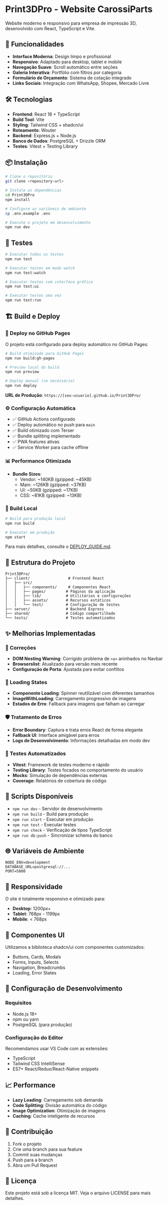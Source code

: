 # Print3DPro - Website CarossiParts

Website moderno e responsivo para empresa de impressão 3D, desenvolvido com React, TypeScript e Vite.

## 🚀 Funcionalidades

- **Interface Moderna**: Design limpo e profissional
- **Responsivo**: Adaptado para desktop, tablet e mobile
- **Navegação Suave**: Scroll automático entre seções
- **Galeria Interativa**: Portfólio com filtros por categoria
- **Formulário de Orçamento**: Sistema de cotação integrado
- **Links Sociais**: Integração com WhatsApp, Shopee, Mercado Livre

## 🛠️ Tecnologias

- **Frontend**: React 18 + TypeScript
- **Build Tool**: Vite
- **Styling**: Tailwind CSS + shadcn/ui
- **Roteamento**: Wouter
- **Backend**: Express.js + Node.js
- **Banco de Dados**: PostgreSQL + Drizzle ORM
- **Testes**: Vitest + Testing Library

## 📦 Instalação

```bash
# Clone o repositório
git clone <repository-url>

# Instale as dependências
cd Print3DPro
npm install

# Configure as variáveis de ambiente
cp .env.example .env

# Execute o projeto em desenvolvimento
npm run dev
```

## 🧪 Testes

```bash
# Executar todos os testes
npm run test

# Executar testes em modo watch
npm run test:watch

# Executar testes com interface gráfica
npm run test:ui

# Executar testes uma vez
npm run test:run
```

## 🏗️ Build e Deploy

### 🚀 Deploy no GitHub Pages

O projeto está configurado para deploy automático no GitHub Pages:

```bash
# Build otimizado para GitHub Pages
npm run build:gh-pages

# Preview local do build
npm run preview

# Deploy manual (se necessário)
npm run deploy
```

**URL de Produção**: `https://[seu-usuario].github.io/Print3DPro/`

### ⚙️ Configuração Automática
- ✅ GitHub Actions configurado
- ✅ Deploy automático no push para `main`
- ✅ Build otimizado com Terser
- ✅ Bundle splitting implementado
- ✅ PWA features ativas
- ✅ Service Worker para cache offline

### 📊 Performance Otimizada
- **Bundle Sizes**:
  - Vendor: ~140KB (gzipped: ~45KB)
  - Main: ~126KB (gzipped: ~37KB)
  - UI: ~50KB (gzipped: ~17KB)
  - CSS: ~81KB (gzipped: ~13KB)

### 🔧 Build Local
```bash
# Build para produção local
npm run build

# Executar em produção
npm start
```

Para mais detalhes, consulte o [DEPLOY_GUIDE.md](./DEPLOY_GUIDE.md).

## 📁 Estrutura do Projeto

```
Print3DPro/
├── client/                 # Frontend React
│   ├── src/
│   │   ├── components/     # Componentes React
│   │   ├── pages/         # Páginas da aplicação
│   │   ├── lib/           # Utilitários e configurações
│   │   ├── assets/        # Recursos estáticos
│   │   └── test/          # Configuração de testes
├── server/                # Backend Express
├── shared/                # Código compartilhado
└── tests/                 # Testes automatizados
```

## ✨ Melhorias Implementadas

### 🐛 Correções
- **DOM Nesting Warning**: Corrigido problema de `<a>` aninhados no Navbar
- **Browserslist**: Atualizado para versão mais recente
- **Configuração de Porta**: Ajustada para evitar conflitos

### 🔄 Loading States
- **Componente Loading**: Spinner reutilizável com diferentes tamanhos
- **ImageWithLoading**: Carregamento progressivo de imagens
- **Estados de Erro**: Fallback para imagens que falham ao carregar

### 🛡️ Tratamento de Erros
- **Error Boundary**: Captura e trata erros React de forma elegante
- **Fallback UI**: Interface amigável para erros
- **Logs de Desenvolvimento**: Informações detalhadas em modo dev

### 🧪 Testes Automatizados
- **Vitest**: Framework de testes moderno e rápido
- **Testing Library**: Testes focados no comportamento do usuário
- **Mocks**: Simulação de dependências externas
- **Coverage**: Relatórios de cobertura de código

## 🎯 Scripts Disponíveis

- `npm run dev` - Servidor de desenvolvimento
- `npm run build` - Build para produção
- `npm run start` - Executar em produção
- `npm run test` - Executar testes
- `npm run check` - Verificação de tipos TypeScript
- `npm run db:push` - Sincronizar schema do banco

## 🌐 Variáveis de Ambiente

```env
NODE_ENV=development
DATABASE_URL=postgresql://...
PORT=5000
```

## 📱 Responsividade

O site é totalmente responsivo e otimizado para:
- **Desktop**: 1200px+
- **Tablet**: 768px - 1199px
- **Mobile**: < 768px

## 🎨 Componentes UI

Utilizamos a biblioteca shadcn/ui com componentes customizados:
- Buttons, Cards, Modals
- Forms, Inputs, Selects
- Navigation, Breadcrumbs
- Loading, Error States

## 🔧 Configuração de Desenvolvimento

### Requisitos
- Node.js 18+
- npm ou yarn
- PostgreSQL (para produção)

### Configuração do Editor
Recomendamos usar VS Code com as extensões:
- TypeScript
- Tailwind CSS IntelliSense
- ES7+ React/Redux/React-Native snippets

## 📈 Performance

- **Lazy Loading**: Carregamento sob demanda
- **Code Splitting**: Divisão automática do código
- **Image Optimization**: Otimização de imagens
- **Caching**: Cache inteligente de recursos

## 🤝 Contribuição

1. Fork o projeto
2. Crie uma branch para sua feature
3. Commit suas mudanças
4. Push para a branch
5. Abra um Pull Request

## 📄 Licença

Este projeto está sob a licença MIT. Veja o arquivo LICENSE para mais detalhes.